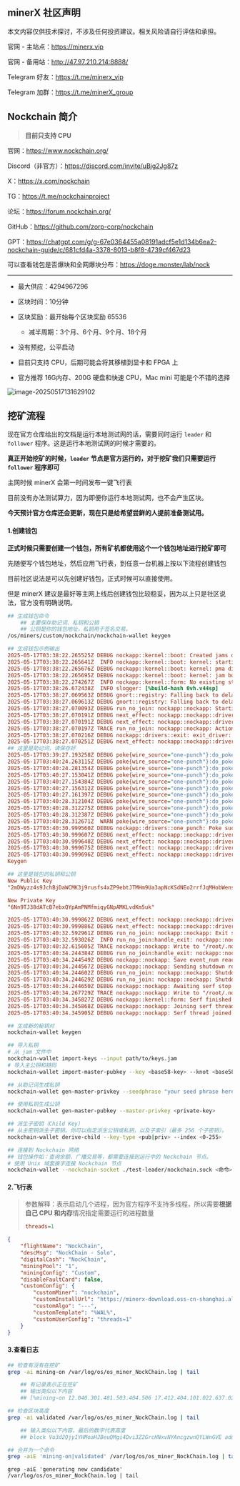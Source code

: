 ## minerX 社区声明

本文内容仅供技术探讨，不涉及任何投资建议。相关风险请自行评估和承担。

官网 - 主站点：https://minerx.vip

官网 - 备用站：http://47.97.210.214:8888/

Telegram 好友：https://t.me/minerx_vip

Telegram 加群：https://t.me/minerX_group





## Nockchain 简介

> **目前只支持 CPU**



官网：https://www.nockchain.org/

Discord（非官方）：https://discord.com/invite/uBjg2Jg87z

X：https://x.com/nockchain

TG：https://t.me/nockchainproject

论坛：https://forum.nockchain.org/

GitHub：https://github.com/zorp-corp/nockchain

GPT：https://chatgpt.com/g/g-67e0364455a08191adcf5e1d134b6ea2-nockchain-guide/c/681cfd4a-3378-8013-b8f8-4739cf467d23

可以查看钱包是否爆块和全网爆块分布：https://doge.monster/lab/nock

---




- 最大供应：4294967296
- 区块时间：10分钟
- 区块奖励：最开始每个区块奖励 65536
  - 减半周期：3个月、6个月、9个月、18个月


- 没有预挖，公平启动
- 目前只支持 CPU，后期可能会将其移植到显卡和 FPGA 上
- 官方推荐 16G内存、200G 硬盘和快速 CPU，Mac mini 可能是个不错的选择



![image-20250517131629102](images/image-20250517131629102.png)



## 挖矿流程

现在官方仓库给出的文档是运行本地测试网的话，需要同时运行 `leader` 和 `follower` 程序。这是运行本地测试网的时候才需要的。

**真正开始挖矿的时候，`leader` 节点是官方运行的，对于挖矿我们只需要运行  `follower` 程序即可**

主网时候 minerX 会第一时间发布一键飞行表

目前没有办法测试算力，因为即便你运行本地测试网，也不会产生区块。

**今天预计官方仓库还会更新，现在只是给希望尝鲜的人提前准备测试用。**



#### 1.创建钱包

**正式时候只需要创建一个钱包，所有矿机都使用这个一个钱包地址进行挖矿即可**

先随便写个钱包地址，然后应用飞行表，到任意一台机器上按以下流程创建钱包

目前社区说法是可以先创建好钱包，正式时候可以直接使用。

但是 minerX 建议是最好等主网上线后创建钱包比较稳妥，因为以上只是社区说法，官方没有明确说明。

```sh
## 生成钱包命令
	## 主要保存助记词、私钥和公钥
	## 公钥是你的钱包地址，私钥用于签名交易。
/os/miners/custom/nockchain/nockchain-wallet keygen
```



```ini
## 生成钱包示例输出
2025-05-17T03:38:22.265525Z DEBUG nockapp::kernel::boot: Created jams directory: "/root/.nockapp/wallet/wallet/checkpoints"
2025-05-17T03:38:22.265641Z  INFO nockapp::kernel::boot: kernel: starting
2025-05-17T03:38:22.265676Z DEBUG nockapp::kernel::boot: kernel: pma directory: "/root/.nockapp/wallet/wallet/pma"
2025-05-17T03:38:22.265695Z DEBUG nockapp::kernel::boot: kernel: jam buffer paths: "/root/.nockapp/wallet/wallet/checkpoints/0.chkjam", "/root/.nockapp/wallet/wallet/checkpoints/1.chkjam"
2025-05-17T03:38:22.274267Z  INFO nockapp::kernel::form: No existing state found - initializing fresh state
2025-05-17T03:38:26.672438Z  INFO slogger: [%build-hash 0vh.v44sp]
2025-05-17T03:38:27.069563Z DEBUG gnort::registry: Falling back to delay time default, GNORT_DELAY_MILLIS wasn't specified and delay wasn't set in the code.
2025-05-17T03:38:27.069613Z DEBUG gnort::registry: Falling back to delay time default, GNORT_OBSERVATION_PERIOD_MILLIS wasn't specified and delay wasn't set in the code.
2025-05-17T03:38:27.070093Z DEBUG run_no_join: nockapp::nockapp: Starting nockapp run
2025-05-17T03:38:27.070191Z DEBUG next_effect: nockapp::nockapp::driver: Waiting for recv on next effect
2025-05-17T03:38:27.070191Z DEBUG next_effect: nockapp::nockapp::driver: Waiting for recv on next effect
2025-05-17T03:38:27.070197Z TRACE run_no_join: nockapp::nockapp: Action channel received
2025-05-17T03:38:27.070216Z DEBUG nockapp::drivers::exit: exit_driver: waiting for effect
2025-05-17T03:38:27.070251Z DEBUG next_effect: nockapp::nockapp::driver: Waiting for recv on next effect
## 这里是助记词，请保存好
2025-05-17T03:39:27.193258Z DEBUG poke{wire_source="one-punch"}:do_poke:slam:interpret: slogger: wallet: memo: earth scene tragic crater unveil frequent disagree fashion sauce whale judge plunge kite ketchup gift target success choose test million always purity magic cotton
2025-05-17T03:40:24.263115Z DEBUG poke{wire_source="one-punch"}:do_poke:slam:interpret: slogger: wallet: adding key at /keys/~~2m~44.~57.yzz4s9~4a.ch~42.j~44.a~57.~43.~4d.~4b.3j9rusfs4x~5a.~50.9ebt~4a.~54.~4d.~48.m9~55.a3ap~4e.c~4b.~53.d~4e.~45.o2rrf~4a.q~4d.~48.ob~57.ensh9~50.w~44.p~43.bwcx6yvne~51.8~48.~42.gtc49vc~50.j~53.c~58.~48.~44.oe~46.12~51.5u~4d.e~52.7hgkx~48.~43.~42.~42.~44.~4e.f~57.vt~4c.g/pub/m
2025-05-17T03:40:24.281354Z DEBUG poke{wire_source="one-punch"}:do_poke:slam:interpret: slogger: wallet: adding key at /keys/~~2m~44.~57.yzz4s9~4a.ch~42.j~44.a~57.~43.~4d.~4b.3j9rusfs4x~5a.~50.9ebt~4a.~54.~4d.~48.m9~55.a3ap~4e.c~4b.~53.d~4e.~45.o2rrf~4a.q~4d.~48.ob~57.ensh9~50.w~44.p~43.bwcx6yvne~51.8~48.~42.gtc49vc~50.j~53.c~58.~48.~44.oe~46.12~51.5u~4d.e~52.7hgkx~48.~43.~42.~42.~44.~4e.f~57.vt~4c.g/prv/m
2025-05-17T03:40:27.153041Z DEBUG poke{wire_source="one-punch"}:do_poke:slam:interpret: slogger: wallet: keygen: private key: base58 "6Nn9TJ38dATcB7ebxQYpAmPNMfmiqyGNpAMKLvdKm5uk"
2025-05-17T03:40:27.154384Z DEBUG poke{wire_source="one-punch"}:do_poke:slam:interpret: slogger: wallet: keygen: new private key 36.126.153.152.745.729.684.775.830.184.627.094.870.611.724.990.660.303.237.958.805.565.907.745.582.531
2025-05-17T03:40:27.156312Z DEBUG poke{wire_source="one-punch"}:do_poke:slam:interpret: slogger: wallet: keygen: public key: base58 "2mDWyzz4s9JchBjDaWCMK3j9rusfs4xZP9ebtJTMHm9Ua3apNcKSdNEo2rrfJqMHobWensh9PwDpCbwcx6yvneQ8HBgtc49vcPjScXHDoeF12Q5uMeR7hgkxHCBBDNfWvtLg"
2025-05-17T03:40:27.161397Z DEBUG poke{wire_source="one-punch"}:do_poke:slam:interpret: slogger: wallet: keygen: new public key 0x1.28ba.b7cf.4c7d.e6c2.94da.6256.bd5b.ca49.6413.e743.8fc9.cba5.81f4.1a2b.20de.fde4.68c5.eee2.1231.d1db.a734.024a.fae3.b09f.e816.2122.3c9c.c495.c0ff.50ef.e372.8a15.f15b.dff0.f5ab.1d94.c84e.0c85.5d6d.6192.2842.26c6.2084.1a09.bdaf.1b02.685c.c8b9
2025-05-17T03:40:28.312104Z DEBUG poke{wire_source="one-punch"}:do_poke:slam:interpret: slogger: wallet: no pending commands to execute
2025-05-17T03:40:28.312275Z DEBUG poke{wire_source="one-punch"}:do_poke:slam:interpret: slogger: wallet: cause: %keygen
2025-05-17T03:40:28.312387Z DEBUG poke{wire_source="one-punch"}:do_poke:slam:interpret: slogger: wallet: wire: [~.one-punch 1 /]
2025-05-17T03:40:28.312671Z  WARN poke{wire_source="one-punch"}:do_poke:slam:interpret: slogger: WARN: !! debug printing may expose sensitive information !!
2025-05-17T03:40:30.999560Z DEBUG nockapp::drivers::one_punch: Poke successful
2025-05-17T03:40:30.999607Z DEBUG next_effect: nockapp::nockapp::driver: Waiting for recv on next effect
2025-05-17T03:40:30.999648Z DEBUG next_effect: nockapp::nockapp::driver: Waiting for recv on next effect
2025-05-17T03:40:30.999675Z DEBUG next_effect: nockapp::nockapp::driver: Waiting for recv on next effect
2025-05-17T03:40:30.999696Z DEBUG next_effect: nockapp::nockapp::driver: Waiting for recv on next effect
Keygen

## 这里是钱包的私钥和公钥
New Public Key
"2mDWyzz4s9JchBjDaWCMK3j9rusfs4xZP9ebtJTMHm9Ua3apNcKSdNEo2rrfJqMHobWensh9PwDpCbwcx6yvneQ8HBgtc49vcPjScXHDoeF12Q5uMeR7hgkxHCBBDNfWvtLg"

New Private Key
"6Nn9TJ38dATcB7ebxQYpAmPNMfmiqyGNpAMKLvdKm5uk"

2025-05-17T03:40:30.999862Z DEBUG next_effect: nockapp::nockapp::driver: Waiting for recv on next effect
2025-05-17T03:40:30.999886Z DEBUG next_effect: nockapp::nockapp::driver: Waiting for recv on next effect
2025-05-17T03:40:32.592961Z DEBUG run_no_join: nockapp::nockapp: Exit signal received
2025-05-17T03:40:32.593026Z  INFO run_no_join:handle_exit: nockapp::nockapp: Exit signal received with code 0, forcing immediate save
2025-05-17T03:40:32.615605Z TRACE nockapp::nockapp: Write to "/root/.nockapp/wallet/wallet/checkpoints/0.chkjam" successful, checksum: 8976f4ecab0ff6aab99999b9ddadb28fb380a159d4f681191969e51e10eaa2da, event: 1
2025-05-17T03:40:34.244384Z DEBUG run_no_join:handle_exit: nockapp::nockapp: Exit request received, waiting for save checkpoint with event_num 1 (code 0)
2025-05-17T03:40:34.244549Z DEBUG nockapp::nockapp: Save event_num reached, finishing with code 0
2025-05-17T03:40:34.244567Z DEBUG nockapp::nockapp: Sending shutdown result
2025-05-17T03:40:34.244602Z DEBUG run_no_join: nockapp::nockapp: Shutdown channel received
2025-05-17T03:40:34.244629Z DEBUG run_no_join: nockapp::nockapp: Shutdown triggered, exiting
2025-05-17T03:40:34.244650Z DEBUG nockapp::nockapp: Awaiting serf stop
2025-05-17T03:40:34.267729Z TRACE nockapp::nockapp: Write to "/root/.nockapp/wallet/wallet/checkpoints/1.chkjam" successful, checksum: 8976f4ecab0ff6aab99999b9ddadb28fb380a159d4f681191969e51e10eaa2da, event: 1
2025-05-17T03:40:34.345827Z DEBUG nockapp::kernel::form: Serf finished
2025-05-17T03:40:34.345868Z DEBUG nockapp::nockapp: Joining serf thread
2025-05-17T03:40:34.345905Z DEBUG nockapp::nockapp: Serf thread joined
```



```sh
## 生成新的秘钥对
nockchain-wallet keygen

## 导入私钥
# 从 jam 文件中
nockchain-wallet import-keys --input path/to/keys.jam
# 导入主公钥和链码
nockchain-wallet import-master-pubkey --key <base58-key> --knot <base58-chain-code>

## 从助记词生成私钥
nockchain-wallet gen-master-privkey --seedphrase "your seed phrase here"

## 使用私钥生成公钥
nockchain-wallet gen-master-pubkey --master-privkey <private-key>

## 派生子密钥（Child Key）
## 从主密钥派生子密钥。你可以指定派生公钥或私钥，以及子索引（最多 256 个子密钥）。
nockchain-wallet derive-child --key-type <pub|priv> --index <0-255>
```



```sh
## 连接到 Nockchain 网络
## 钱包操作如：查询余额、广播交易等，都需要连接到运行中的 Nockchain 节点。
# 使用 Unix 域套接字连接 Nockchain 节点
nockchain-wallet --nockchain-socket ./test-leader/nockchain.sock <命令>
```



#### 2.飞行表

> 参数解释：表示启动几个进程，因为官方程序不支持多线程，所以需要**根据自己 CPU 和内存**情况指定需要运行的进程数量
>
> ```ini
> threads=1
> ```



```json
{
    "flightName": "NockChain",
    "descMsg": "NockChain - Solo",
    "digitalCash": "NockChain",
    "miningPool": "1",
    "miningConfig": "Custom",
    "disableFaultCard": false,
    "customConfig": {
        "customMiner": "nockchain",
        "customInstallUrl": "https://minerx-download.oss-cn-shanghai.aliyuncs.com/20250521_nockchain/nockchain-20250522.23.tar.gz",
        "customAlgo": "---",
        "customTemplate": "%WAL%",
        "customUserConfig": "threads=1"
    }
}
```



#### 3.查看日志

```sh
## 检查有没有在挖矿
grep -ai mining-on /var/log/os/os_miner_NockChain.log | tail

    ## 有记录表示正在挖矿
    ## 输出类似以下内容
    ## [%mining-on 12.040.301.481.503.404.506 17.412.404.101.022.637.021 1.154.757.196.846.835.552 12.582.351.418.886.020.622 6.726.267.510.179.724.279]
```



```sh
## 检查区块高度
grep -ai validated /var/log/os/os_miner_NockChain.log | tail

	## 输入类似以下内容，最后的数字代表高度
	## block Vo3d2Qjy1YHMoaHJBeuQMgi4Dvi3Z2GrcHNxvNYAncgzwnQYLWnGVE added to validated blocks at 2
```



```sh
## 合并为一个命令
grep -aiE 'mining-on|validated' /var/log/os/os_miner_NockChain.log | tail
```



```
grep -aiE 'generating new candidate' /var/log/os/os_miner_NockChain.log | tail
```

